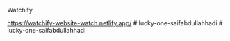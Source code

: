  Watchify
 
 
https://watchify-website-watch.netlify.app/
#   l u c k y - o n e - s a i f a b d u l l a h h a d i  
 #   l u c k y - o n e - s a i f a b d u l l a h h a d i  
 